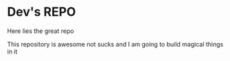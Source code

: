 # Dev's REPO

Here lies the great repo

This repository is awesome not sucks and I am going to build magical things in it
